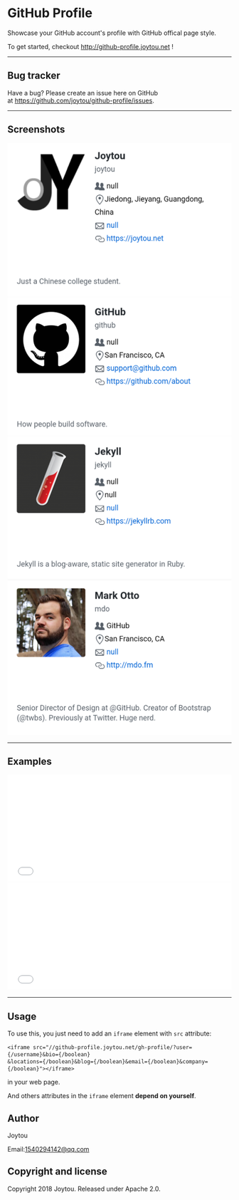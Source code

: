 # GitHub Profile

Showcase your GitHub account's profile with GitHub offical page style.

To get started, checkout http://github-profile.joytou.net !

-------

## Bug tracker

Have a bug? Please create an issue here on GitHub at https://github.com/joytou/github-profile/issues.

-------

## Screenshots
![image](https://raw.githubusercontent.com/joytou/github-profile/master/Screenshot_2018-08-10-15-23-41.png)
![image](https://raw.githubusercontent.com/joytou/github-profile/master/Screenshot_2018-08-10-15-24-07.png)
![image](https://raw.githubusercontent.com/joytou/github-profile/master/Screenshot_2018-08-10-15-24-50.png)
![image](https://raw.githubusercontent.com/joytou/github-profile/master/Screenshot_2018-08-10-15-25-27.png)

-------

## Examples
<iframe id="fr" src="//github-profile.joytou.net/gh-profile/?user=joytou&bio=true&locations=true&blog=true&email=true&company=false&iframeid=fr" allowtransparency="true" frameborder="0" scrolling="no" height="240" width="100%"></iframe>
<iframe id="frr" src="//github-profile.joytou.net/gh-profile/?user=mdo&bio=true&locations=true&blog=true&email=true&company=true&iframeid=frr" allowtransparency="true" frameborder="0" scrolling="no" height="240" width="100%"></iframe>

-------

## Usage

To use this, you just need to add an `iframe` element with `src` attribute:  
```
<iframe src="//github-profile.joytou.net/gh-profile/?user={/username}&bio={/boolean}
&locations={/boolean}&blog={/boolean}&email={/boolean}&company={/boolean}"></iframe>
``` 
in your web page. 

And others attributes in the `iframe` element **depend on yourself**.

## Author

Joytou

Email:<1540294142@qq.com>

## Copyright and license

Copyright 2018 Joytou. Released under Apache 2.0.

